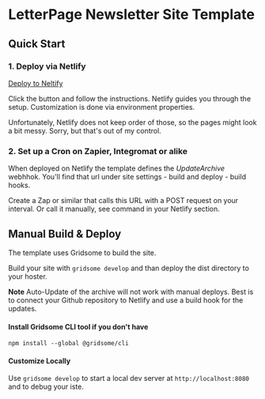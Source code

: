 # LetterPage Newsletter Site Template


## Quick Start

### 1. Deploy via Netlify

[Deploy to Neltify](https://app.netlify.com/start/deploy?repository=https://github.com/azarai/newsletter-site-starter)

Click the button and follow the instructions. Netlify guides you through the setup. Customization is done via environment properties.

Unfortunately, Netlify does not keep order of those, so the pages might look a bit messy. Sorry, but that's out of my control.

### 2. Set up a Cron on Zapier, Integromat or alike

When deployed on Netlify the template defines the _UpdateArchive_ webhhok. You'll find that url under site settings - build and deploy - build hooks.

Create a Zap or similar that calls this URL with a POST request on your interval. Or call it manually, see command in your Netlify section.


## Manual Build & Deploy

The template uses Gridsome to build the site.

Build your site with `gridsome develop` and than deploy the dist directory to your hoster.

**Note** Auto-Update of the archive will not work with manual deploys. Best is to connect your Github repository to Netlify and use a build hook for the updates.

#### Install Gridsome CLI tool if you don't have

`npm install --global @gridsome/cli`

#### Customize Locally

Use `gridsome develop` to start a local dev server at `http://localhost:8080` and to debug your iste.
